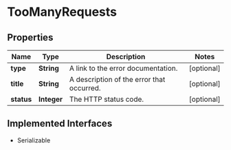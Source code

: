 

# TooManyRequests

## Properties

Name | Type | Description | Notes
------------ | ------------- | ------------- | -------------
**type** | **String** | A link to the error documentation. |  [optional]
**title** | **String** | A description of the error that occurred. |  [optional]
**status** | **Integer** | The HTTP status code. |  [optional]


## Implemented Interfaces

* Serializable


